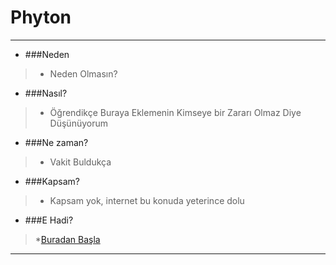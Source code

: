 # Phyton 
------------
* ###Neden 
> * Neden Olmasın?

* ###Nasıl?
> * Öğrendikçe Buraya Eklemenin Kimseye bir Zararı Olmaz Diye Düşünüyorum

* ###Ne zaman?
> * Vakit Buldukça

* ###Kapsam?
> * Kapsam yok, internet bu konuda yeterince dolu

* ###E Hadi?
> *[Buradan Başla](http://lmgtfy.com/?q=phyton+%C3%B6%C4%9Fren)
------------